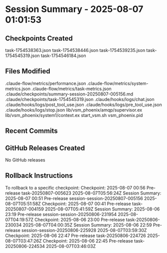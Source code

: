 # Session Summary - 2025-08-07 01:01:53

## Checkpoints Created
task-1754538363.json
task-1754538446.json
task-1754539235.json
task-1754545319.json
task-1754546184.json

## Files Modified
.claude-flow/metrics/performance.json
.claude-flow/metrics/system-metrics.json
.claude-flow/metrics/task-metrics.json
.claude/checkpoints/summary-session-20250807-005156.md
.claude/checkpoints/task-1754545319.json
.claude/hooks/logs/chat.json
.claude/hooks/logs/post_tool_use.json
.claude/hooks/logs/pre_tool_use.json
.claude/hooks/logs/stop.json
lib/vsm_phoenix/amqp/supervisor.ex
lib/vsm_phoenix/system1/context.ex
start_vsm.sh
vsm_phoenix.pid

## Recent Commits


## GitHub Releases Created
No GitHub releases

## Rollback Instructions
To rollback to a specific checkpoint:
Checkpoint: 2025-08-07 00:56	Pre-release	task-20250807-005623	2025-08-07T05:56:24Z
Session Summary: 2025-08-07 00:51	Pre-release	session-session-20250807-005156	2025-08-07T05:51:58Z
Checkpoint: 2025-08-07 00:41	Pre-release	task-20250807-004159	2025-08-07T05:41:59Z
Session Summary: 2025-08-06 23:19	Pre-release	session-session-20250806-231954	2025-08-07T04:19:57Z
Checkpoint: 2025-08-06 23:00	Pre-release	task-20250806-230034	2025-08-07T04:00:35Z
Session Summary: 2025-08-06 22:59	Pre-release	session-session-20250806-225928	2025-08-07T03:59:30Z
Checkpoint: 2025-08-06 22:47	Pre-release	task-20250806-224726	2025-08-07T03:47:26Z
Checkpoint: 2025-08-06 22:45	Pre-release	task-20250806-224534	2025-08-07T03:46:03Z
